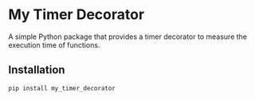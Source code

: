 # My Timer Decorator

A simple Python package that provides a timer decorator to measure the execution time of functions.

## Installation

```bash
pip install my_timer_decorator
